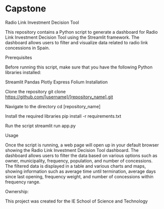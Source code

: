 # Capstone

Radio Link Investment Decision Tool

This repository contains a Python script to generate a dashboard for Radio Link Investment Decision Tool using the Streamlit framework. The dashboard allows users to filter and visualize data related to radio link concessions in Spain.

Prerequisites

Before running this script, make sure that you have the following Python libraries installed:

Streamlit
Pandas
Plotly Express
Folium
Installation

Clone the repository
git clone https://github.com/[username]/[repository_name].git

Navigate to the directory
cd [repository_name]

Install the required libraries
pip install -r requirements.txt

Run the script
streamlit run app.py



Usage

Once the script is running, a web page will open up in your default browser showing the Radio Link Investment Decision Tool dashboard. The dashboard allows users to filter the data based on various options such as owner, municipality, frequency, population, and number of concessions. The filtered data is displayed in a table and various charts and maps, showing information such as average time until termination, average days since last opening, frequency weight, and number of concessions within frequency range.

Ownership:

This project was created for the IE School of Science and Technology
